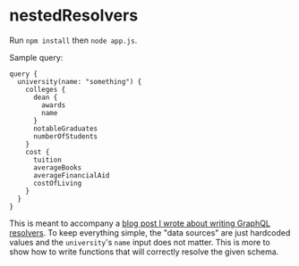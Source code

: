 # nestedResolvers
Run `npm install` then `node app.js`.

Sample query:
```
query {
  university(name: "something") {
    colleges {
      dean {
        awards
        name
      }
      notableGraduates
      numberOfStudents
    }
    cost {
      tuition
      averageBooks
      averageFinancialAid
      costOfLiving
    }
  }
}
```

This is meant to accompany a [blog post I wrote about writing GraphQL resolvers](https://thomasstep.dev/dev/javascript/2020/03/12/writing-graphql-resolvers.html).
To keep everything simple, the "data sources" are just hardcoded values and the `university`'s `name` input does not matter.
This is more to show how to write functions that will correctly resolve the given schema.
